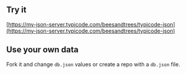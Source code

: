 ## Try it

[https://my-json-server.typicode.com/beesandtrees/typicode-json](https://my-json-server.typicode.com/beesandtrees/typicode-json)

## Use your own data

Fork it and change `db.json` values or create a repo with a `db.json` file.
